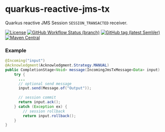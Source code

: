# quarkus-reactive-jms-tx

Quarkus reactive JMS Session `SESSION_TRANSACTED` receiver.

[![License](https://img.shields.io/github/license/lorislab/quarkus-reactive-jms-tx?style=for-the-badge&logo=apache)](https://www.apache.org/licenses/LICENSE-2.0)
[![GitHub Workflow Status (branch)](https://img.shields.io/github/workflow/status/lorislab/quarkus-reactive-jms-tx/master/master?logo=github&style=for-the-badge)](https://github.com/lorislab/quarkus-reactive-jms-tx/actions?query=workflow%3Amaster)
[![GitHub tag (latest SemVer)](https://img.shields.io/github/v/tag/lorislab/quarkus-reactive-jms-tx?logo=github&style=for-the-badge)](https://github.com/lorislab/quarkus-reactive-jms-tx/releases/latest)
[![Maven Central](https://img.shields.io/maven-central/v/org.lorislab.quarkus/quarkus-reactive-jms-tx?logo=java&style=for-the-badge)](https://maven-badges.herokuapp.com/maven-central/org.lorislab.quarkus/quarkus-reactive-jms-tx)

### Example

```java
@Incoming("input")
@Acknowledgment(Acknowledgment.Strategy.MANUAL)
public CompletionStage<Void> message(IncomingJmsTxMessage<Data> input) {
    try {    
      ...
      // optional send message
      input.send(Message.of("Output"));
        
      // session commit
      return input.ack();
    } catch (Exception ex) {
        // session rollback
        return input.rollback();
    }
}
```
